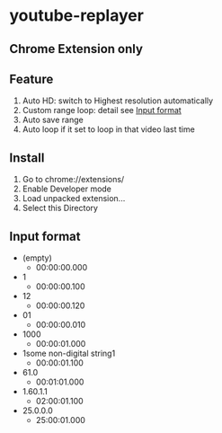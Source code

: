 # youtube-replayer

## Chrome Extension only

## Feature
1. Auto HD: switch to Highest resolution automatically
2. Custom range loop: detail see [Input format](#Input-format)
3. Auto save range
4. Auto loop if it set to loop in that video last time

## Install
1. Go to chrome://extensions/
2. Enable Developer mode
3. Load unpacked extension...
4. Select this Directory

## Input format
- (empty)
  - 00:00:00.000
- 1
  - 00:00:00.100
- 12
  - 00:00:00.120
- 01
  - 00:00:00.010
- 1000
  - 00:00:01.000
- 1some non-digital string1
  - 00:00:01.100
- 61.0
  - 00:01:01.000
- 1.60.1.1
  - 02:00:01.100
- 25.0.0.0
  - 25:00:01.000